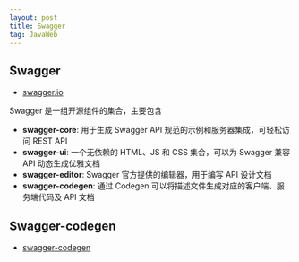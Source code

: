 ```yaml
---
layout: post
title: Swagger
tag: JavaWeb
---
```


## Swagger
* [swagger.io](https://swagger.io/)

Swagger 是一组开源组件的集合，主要包含
* **swagger-core**: 用于生成 Swagger API 规范的示例和服务器集成，可轻松访问 REST API
* **swagger-ui**: 一个无依赖的 HTML、JS 和 CSS 集合，可以为 Swagger 兼容 API 动态生成优雅文档
* **swagger-editor**: Swagger 官方提供的编辑器，用于编写 API 设计文档
* **swagger-codegen**: 通过 Codegen 可以将描述文件生成对应的客户端、服务端代码及 API 文档

## Swagger-codegen
* [swagger-codegen](https://github.com/swagger-api/swagger-codegen)